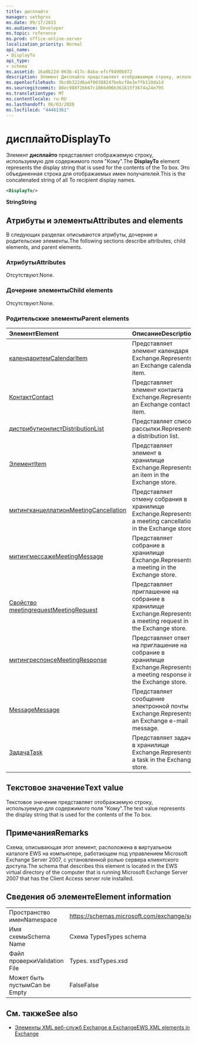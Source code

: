 ```yaml
---
title: дисплайто
manager: sethgros
ms.date: 09/17/2015
ms.audience: Developer
ms.topic: reference
ms.prod: office-online-server
localization_priority: Normal
api_name:
- DisplayTo
api_type:
- schema
ms.assetid: 16a0b22d-063b-417c-8aba-efcf9490b072
description: Элемент Дисплайто представляет отображаемую строку, используемую для содержимого поля "Кому". Это объединенная строка для отображаемых имен получателей.
ms.openlocfilehash: 3bc0b322d6a4f00388247bebcf8e3e7fb110da1d
ms.sourcegitcommit: 88ec988f2bb67c1866d06b361615f3674a24e795
ms.translationtype: MT
ms.contentlocale: ru-RU
ms.lasthandoff: 06/03/2020
ms.locfileid: "44461361"
---
```

# <a name="displayto"></a><span data-ttu-id="db26e-104">дисплайто</span><span class="sxs-lookup"><span data-stu-id="db26e-104">DisplayTo</span></span>

<span data-ttu-id="db26e-105">Элемент **дисплайто** представляет отображаемую строку, используемую для содержимого поля "Кому".</span><span class="sxs-lookup"><span data-stu-id="db26e-105">The **DisplayTo** element represents the display string that is used for the contents of the To box.</span></span> <span data-ttu-id="db26e-106">Это объединенная строка для отображаемых имен получателей.</span><span class="sxs-lookup"><span data-stu-id="db26e-106">This is the concatenated string of all To recipient display names.</span></span> 
  
```xml
<DisplayTo/>
```

 <span data-ttu-id="db26e-107">**String**</span><span class="sxs-lookup"><span data-stu-id="db26e-107">**String**</span></span>
## <a name="attributes-and-elements"></a><span data-ttu-id="db26e-108">Атрибуты и элементы</span><span class="sxs-lookup"><span data-stu-id="db26e-108">Attributes and elements</span></span>

<span data-ttu-id="db26e-109">В следующих разделах описываются атрибуты, дочерние и родительские элементы.</span><span class="sxs-lookup"><span data-stu-id="db26e-109">The following sections describe attributes, child elements, and parent elements.</span></span>
  
### <a name="attributes"></a><span data-ttu-id="db26e-110">Атрибуты</span><span class="sxs-lookup"><span data-stu-id="db26e-110">Attributes</span></span>

<span data-ttu-id="db26e-111">Отсутствуют.</span><span class="sxs-lookup"><span data-stu-id="db26e-111">None.</span></span>
  
### <a name="child-elements"></a><span data-ttu-id="db26e-112">Дочерние элементы</span><span class="sxs-lookup"><span data-stu-id="db26e-112">Child elements</span></span>

<span data-ttu-id="db26e-113">Отсутствуют.</span><span class="sxs-lookup"><span data-stu-id="db26e-113">None.</span></span>
  
### <a name="parent-elements"></a><span data-ttu-id="db26e-114">Родительские элементы</span><span class="sxs-lookup"><span data-stu-id="db26e-114">Parent elements</span></span>

|<span data-ttu-id="db26e-115">**Элемент**</span><span class="sxs-lookup"><span data-stu-id="db26e-115">**Element**</span></span>|<span data-ttu-id="db26e-116">**Описание**</span><span class="sxs-lookup"><span data-stu-id="db26e-116">**Description**</span></span>|
|:-----|:-----|
|[<span data-ttu-id="db26e-117">календаритем</span><span class="sxs-lookup"><span data-stu-id="db26e-117">CalendarItem</span></span>](calendaritem.md) <br/> |<span data-ttu-id="db26e-118">Представляет элемент календаря Exchange.</span><span class="sxs-lookup"><span data-stu-id="db26e-118">Represents an Exchange calendar item.</span></span>  <br/> |
|[<span data-ttu-id="db26e-119">Контакт</span><span class="sxs-lookup"><span data-stu-id="db26e-119">Contact</span></span>](contact.md) <br/> |<span data-ttu-id="db26e-120">Представляет элемент контакта Exchange.</span><span class="sxs-lookup"><span data-stu-id="db26e-120">Represents an Exchange contact item.</span></span>  <br/> |
|[<span data-ttu-id="db26e-121">дистрибутионлист</span><span class="sxs-lookup"><span data-stu-id="db26e-121">DistributionList</span></span>](distributionlist.md) <br/> |<span data-ttu-id="db26e-122">Представляет список рассылки.</span><span class="sxs-lookup"><span data-stu-id="db26e-122">Represents a distribution list.</span></span>  <br/> |
|[<span data-ttu-id="db26e-123">Элемент</span><span class="sxs-lookup"><span data-stu-id="db26e-123">Item</span></span>](item.md) <br/> |<span data-ttu-id="db26e-124">Представляет элемент в хранилище Exchange.</span><span class="sxs-lookup"><span data-stu-id="db26e-124">Represents an item in the Exchange store.</span></span>  <br/> |
|[<span data-ttu-id="db26e-125">митингканцеллатион</span><span class="sxs-lookup"><span data-stu-id="db26e-125">MeetingCancellation</span></span>](meetingcancellation.md) <br/> |<span data-ttu-id="db26e-126">Представляет отмену собрания в хранилище Exchange.</span><span class="sxs-lookup"><span data-stu-id="db26e-126">Represents a meeting cancellation in the Exchange store.</span></span>  <br/> |
|[<span data-ttu-id="db26e-127">митингмессаже</span><span class="sxs-lookup"><span data-stu-id="db26e-127">MeetingMessage</span></span>](meetingmessage.md) <br/> |<span data-ttu-id="db26e-128">Представляет собрание в хранилище Exchange.</span><span class="sxs-lookup"><span data-stu-id="db26e-128">Represents a meeting in the Exchange store.</span></span>  <br/> |
|[<span data-ttu-id="db26e-129">Свойство meetingrequest</span><span class="sxs-lookup"><span data-stu-id="db26e-129">MeetingRequest</span></span>](meetingrequest.md) <br/> |<span data-ttu-id="db26e-130">Представляет приглашение на собрание в хранилище Exchange.</span><span class="sxs-lookup"><span data-stu-id="db26e-130">Represents a meeting request in the Exchange store.</span></span>  <br/> |
|[<span data-ttu-id="db26e-131">митингреспонсе</span><span class="sxs-lookup"><span data-stu-id="db26e-131">MeetingResponse</span></span>](meetingresponse.md) <br/> |<span data-ttu-id="db26e-132">Представляет ответ на приглашение на собрание в хранилище Exchange.</span><span class="sxs-lookup"><span data-stu-id="db26e-132">Represents a meeting response in the Exchange store.</span></span>  <br/> |
|[<span data-ttu-id="db26e-133">Message</span><span class="sxs-lookup"><span data-stu-id="db26e-133">Message</span></span>](message-ex15websvcsotherref.md) <br/> |<span data-ttu-id="db26e-134">Представляет сообщение электронной почты Exchange.</span><span class="sxs-lookup"><span data-stu-id="db26e-134">Represents an Exchange e-mail message.</span></span>  <br/> |
|[<span data-ttu-id="db26e-135">Задача</span><span class="sxs-lookup"><span data-stu-id="db26e-135">Task</span></span>](task.md) <br/> |<span data-ttu-id="db26e-136">Представляет задачу в хранилище Exchange.</span><span class="sxs-lookup"><span data-stu-id="db26e-136">Represents a task in the Exchange store.</span></span>  <br/> |
   
## <a name="text-value"></a><span data-ttu-id="db26e-137">Текстовое значение</span><span class="sxs-lookup"><span data-stu-id="db26e-137">Text value</span></span>

<span data-ttu-id="db26e-138">Текстовое значение представляет отображаемую строку, используемую для содержимого поля "Кому".</span><span class="sxs-lookup"><span data-stu-id="db26e-138">The text value represents the display string that is used for the contents of the To box.</span></span>
  
## <a name="remarks"></a><span data-ttu-id="db26e-139">Примечания</span><span class="sxs-lookup"><span data-stu-id="db26e-139">Remarks</span></span>

<span data-ttu-id="db26e-140">Схема, описывающая этот элемент, расположена в виртуальном каталоге EWS на компьютере, работающем под управлением Microsoft Exchange Server 2007, с установленной ролью сервера клиентского доступа.</span><span class="sxs-lookup"><span data-stu-id="db26e-140">The schema that describes this element is located in the EWS virtual directory of the computer that is running Microsoft Exchange Server 2007 that has the Client Access server role installed.</span></span>
  
## <a name="element-information"></a><span data-ttu-id="db26e-141">Сведения об элементе</span><span class="sxs-lookup"><span data-stu-id="db26e-141">Element information</span></span>

|||
|:-----|:-----|
|<span data-ttu-id="db26e-142">Пространство имен</span><span class="sxs-lookup"><span data-stu-id="db26e-142">Namespace</span></span>  <br/> |https://schemas.microsoft.com/exchange/services/2006/types  <br/> |
|<span data-ttu-id="db26e-143">Имя схемы</span><span class="sxs-lookup"><span data-stu-id="db26e-143">Schema Name</span></span>  <br/> |<span data-ttu-id="db26e-144">Схема Types</span><span class="sxs-lookup"><span data-stu-id="db26e-144">Types schema</span></span>  <br/> |
|<span data-ttu-id="db26e-145">Файл проверки</span><span class="sxs-lookup"><span data-stu-id="db26e-145">Validation File</span></span>  <br/> |<span data-ttu-id="db26e-146">Types. xsd</span><span class="sxs-lookup"><span data-stu-id="db26e-146">Types.xsd</span></span>  <br/> |
|<span data-ttu-id="db26e-147">Может быть пустым</span><span class="sxs-lookup"><span data-stu-id="db26e-147">Can be Empty</span></span>  <br/> |<span data-ttu-id="db26e-148">False</span><span class="sxs-lookup"><span data-stu-id="db26e-148">False</span></span>  <br/> |
   
## <a name="see-also"></a><span data-ttu-id="db26e-149">См. также</span><span class="sxs-lookup"><span data-stu-id="db26e-149">See also</span></span>

- [<span data-ttu-id="db26e-150">Элементы XML веб-служб Exchange в Exchange</span><span class="sxs-lookup"><span data-stu-id="db26e-150">EWS XML elements in Exchange</span></span>](ews-xml-elements-in-exchange.md)

